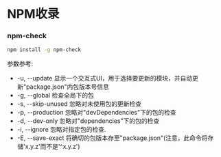 # NPM收录

### npm-check

``` sh
npm install -g npm-check

```
参数参考:  
* -u, --update       显示一个交互式UI，用于选择要更新的模块，并自动更新"package.json"内包版本号信息
* -g, --global       检查全局下的包
* -s, --skip-unused  忽略对未使用包的更新检查
* -p, --production   忽略对"devDependencies"下的包的检查
* -d, --dev-only     忽略对"dependencies"下的包的检查
* -i, --ignore       忽略对指定包的检查.
* -E, --save-exact   将确切的包版本存至"package.json"(注意，此命令将存储'x.y.z'而不是'^x.y.z')